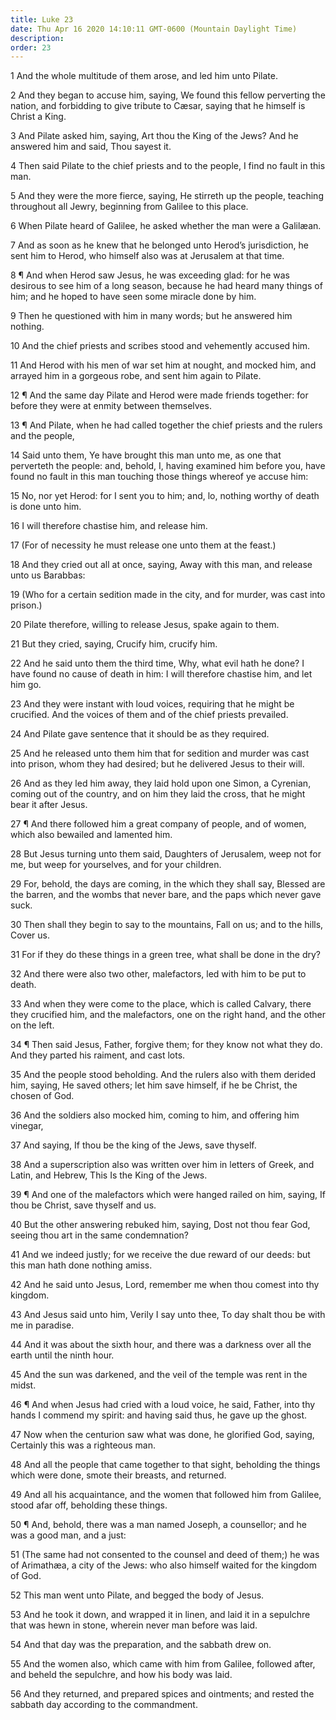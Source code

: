 ```yaml
---
title: Luke 23
date: Thu Apr 16 2020 14:10:11 GMT-0600 (Mountain Daylight Time)
description: 
order: 23
---
```


<p>1 And the whole multitude of them arose, and led him unto Pilate.</p>
<p>
  2 And they began to accuse him, saying, We found this fellow perverting the
  nation, and forbidding to give tribute to C&#xE6;sar, saying that he himself
  is Christ a King.
</p>
<p>
  3 And Pilate asked him, saying, Art thou the King of the Jews? And he answered
  him and said, Thou sayest it.
</p>
<p>
  4 Then said Pilate to the chief priests and to the people, I find no fault in
  this man.
</p>
<p>
  5 And they were the more fierce, saying, He stirreth up the people, teaching
  throughout all Jewry, beginning from Galilee to this place.
</p>
<p>
  6 When Pilate heard of Galilee, he asked whether the man were a Galil&#xE6;an.
</p>
<p>
  7 And as soon as he knew that he belonged unto Herod&#x2019;s jurisdiction, he
  sent him to Herod, who himself also was at Jerusalem at that time.
</p>
<p>
  8 &#xB6; And when Herod saw Jesus, he was exceeding glad: for he was desirous
  to see him of a long season, because he had heard many things of him; and he
  hoped to have seen some miracle done by him.
</p>
<p>9 Then he questioned with him in many words; but he answered him nothing.</p>
<p>10 And the chief priests and scribes stood and vehemently accused him.</p>
<p>
  11 And Herod with his men of war set him at nought, and mocked him, and
  arrayed him in a gorgeous robe, and sent him again to Pilate.
</p>
<p>
  12 &#xB6; And the same day Pilate and Herod were made friends together: for
  before they were at enmity between themselves.
</p>
<p>
  13 &#xB6; And Pilate, when he had called together the chief priests and the
  rulers and the people,
</p>
<p>
  14 Said unto them, Ye have brought this man unto me, as one that perverteth
  the people: and, behold, I, having examined him before you, have found no
  fault in this man touching those things whereof ye accuse him:
</p>
<p>
  15 No, nor yet Herod: for I sent you to him; and, lo, nothing worthy of death
  is done unto him.
</p>
<p>16 I will therefore chastise him, and release him.</p>
<p>17 (For of necessity he must release one unto them at the feast.)</p>
<p>
  18 And they cried out all at once, saying, Away with this man, and release
  unto us Barabbas:
</p>
<p>
  19 (Who for a certain sedition made in the city, and for murder, was cast into
  prison.)
</p>
<p>20 Pilate therefore, willing to release Jesus, spake again to them.</p>
<p>21 But they cried, saying, Crucify him, crucify him.</p>
<p>
  22 And he said unto them the third time, Why, what evil hath he done? I have
  found no cause of death in him: I will therefore chastise him, and let him go.
</p>
<p>
  23 And they were instant with loud voices, requiring that he might be
  crucified. And the voices of them and of the chief priests prevailed.
</p>
<p>24 And Pilate gave sentence that it should be as they required.</p>
<p>
  25 And he released unto them him that for sedition and murder was cast into
  prison, whom they had desired; but he delivered Jesus to their will.
</p>
<p>
  26 And as they led him away, they laid hold upon one Simon, a Cyrenian, coming
  out of the country, and on him they laid the cross, that he might bear it
  after Jesus.
</p>
<p>
  27 &#xB6; And there followed him a great company of people, and of women,
  which also bewailed and lamented him.
</p>
<p>
  28 But Jesus turning unto them said, Daughters of Jerusalem, weep not for me,
  but weep for yourselves, and for your children.
</p>
<span></span>
<p>
  29 For, behold, the days are coming, in the which they shall say, Blessed are
  the barren, and the wombs that never bare, and the paps which never gave suck.
</p>
<p>
  30 Then shall they begin to say to the mountains, Fall on us; and to the
  hills, Cover us.
</p>
<p>
  31 For if they do these things in a green tree, what shall be done in the dry?
</p>
<p>
  32 And there were also two other, malefactors, led with him to be put to
  death.
</p>
<p>
  33 And when they were come to the place, which is called Calvary, there they
  crucified him, and the malefactors, one on the right hand, and the other on
  the left.
</p>
<p>
  34 &#xB6; Then said Jesus, Father, forgive them; for they know not what they
  do. And they parted his raiment, and cast lots.
</p>
<p>
  35 And the people stood beholding. And the rulers also with them derided him,
  saying, He saved others; let him save himself, if he be Christ, the chosen of
  God.
</p>
<p>
  36 And the soldiers also mocked him, coming to him, and offering him vinegar,
</p>
<p>37 And saying, If thou be the king of the Jews, save thyself.</p>
<p>
  38 And a superscription also was written over him in letters of Greek, and
  Latin, and Hebrew, This Is the King of the Jews.
</p>
<p>
  39 &#xB6; And one of the malefactors which were hanged railed on him, saying,
  If thou be Christ, save thyself and us.
</p>
<p>
  40 But the other answering rebuked him, saying, Dost not thou fear God, seeing
  thou art in the same condemnation?
</p>
<p>
  41 And we indeed justly; for we receive the due reward of our deeds: but this
  man hath done nothing amiss.
</p>
<p>
  42 And he said unto Jesus, Lord, remember me when thou comest into thy
  kingdom.
</p>
<p>
  43 And Jesus said unto him, Verily I say unto thee, To day shalt thou be with
  me in paradise.
</p>
<p>
  44 And it was about the sixth hour, and there was a darkness over all the
  earth until the ninth hour.
</p>
<p>
  45 And the sun was darkened, and the veil of the temple was rent in the midst.
</p>
<p>
  46 &#xB6; And when Jesus had cried with a loud voice, he said, Father, into
  thy hands I commend my spirit: and having said thus, he gave up the ghost.
</p>
<p>
  47 Now when the centurion saw what was done, he glorified God, saying,
  Certainly this was a righteous man.
</p>
<p>
  48 And all the people that came together to that sight, beholding the things
  which were done, smote their breasts, and returned.
</p>
<p>
  49 And all his acquaintance, and the women that followed him from Galilee,
  stood afar off, beholding these things.
</p>
<span></span>
<p>
  50 &#xB6; And, behold, there was a man named Joseph, a counsellor; and he was
  a good man, and a just:
</p>
<p>
  51 (The same had not consented to the counsel and deed of them;) he was of
  Arimath&#xE6;a, a city of the Jews: who also himself waited for the kingdom of
  God.
</p>
<p>52 This man went unto Pilate, and begged the body of Jesus.</p>
<p>
  53 And he took it down, and wrapped it in linen, and laid it in a sepulchre
  that was hewn in stone, wherein never man before was laid.
</p>
<p>54 And that day was the preparation, and the sabbath drew on.</p>
<p>
  55 And the women also, which came with him from Galilee, followed after, and
  beheld the sepulchre, and how his body was laid.
</p>
<p>
  56 And they returned, and prepared spices and ointments; and rested the
  sabbath day according to the commandment.
</p>
